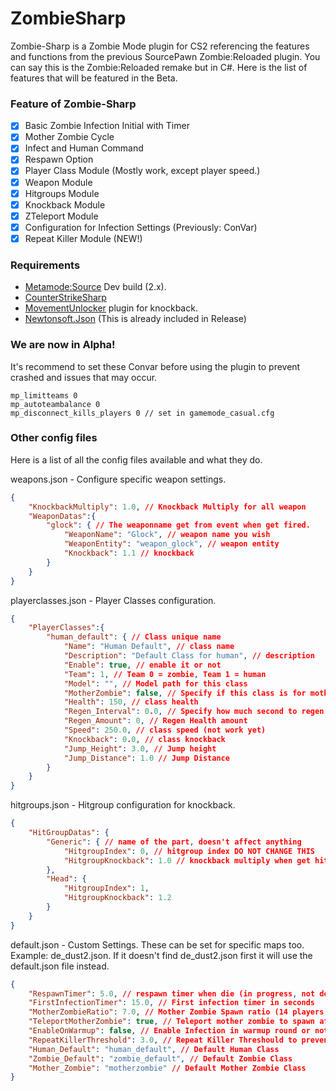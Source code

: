 # ZombieSharp
 
Zombie-Sharp is a Zombie Mode plugin for CS2 referencing the features and functions from the previous SourcePawn Zombie:Reloaded plugin. You can say this is the Zombie:Reloaded remake but in C#. Here is the list of features that will be featured in the Beta.

### Feature of Zombie-Sharp
- [x] Basic Zombie Infection Initial with Timer
- [x] Mother Zombie Cycle
- [x] Infect and Human Command
- [x] Respawn Option
- [x] Player Class Module (Mostly work, except player speed.)
- [x] Weapon Module
- [x] Hitgroups Module
- [x] Knockback Module
- [x] ZTeleport Module
- [x] Configuration for Infection Settings (Previously: ConVar)
- [x] Repeat Killer Module (NEW!)

### Requirements
- [Metamode:Source](https://www.sourcemm.net/downloads.php/?branch=master) Dev build (2.x).
- [CounterStrikeSharp](https://github.com/roflmuffin/CounterStrikeSharp) 
- [MovementUnlocker](https://github.com/Source2ZE/MovementUnlocker) plugin for knockback.
- [Newtonsoft.Json](https://github.com/JamesNK/Newtonsoft.Json/releases) (This is already included in Release)

### We are now in Alpha!
It's recommend to set these Convar before using the plugin to prevent crashed and issues that may occur.
```
mp_limitteams 0
mp_autoteambalance 0
mp_disconnect_kills_players 0 // set in gamemode_casual.cfg
```

### Other config files
Here is a list of all the config files available and what they do.

weapons.json - Configure specific weapon settings.
```json
{
    "KnockbackMultiply": 1.0, // Knockback Multiply for all weapon
    "WeaponDatas":{
        "glock": { // The weaponname get from event when get fired.
            "WeaponName": "Glock", // weapon name you wish
            "WeaponEntity": "weapon_glock", // weapon entity
            "Knockback": 1.1 // knockback
        }
    }
}
```
playerclasses.json - Player Classes configuration.
```json
{
    "PlayerClasses":{
        "human_default": { // Class unique name
            "Name": "Human Default", // class name
            "Description": "Default Class for human", // description
            "Enable": true, // enable it or not
            "Team": 1, // Team 0 = zombie, Team 1 = human
            "Model": "", // Model path for this class
            "MotherZombie": false, // Specify if this class is for mother zombie.
            "Health": 150, // class health
            "Regen_Interval": 0.0, // Specify how much second to regen health
            "Regen_Amount": 0, // Regen Health amount
            "Speed": 250.0, // class speed (not work yet)
            "Knockback": 0.0, // class knockback
            "Jump_Height": 3.0, // Jump height
            "Jump_Distance": 1.0 // Jump Distance
        }
    }
}
```
hitgroups.json - Hitgroup configuration for knockback.
```json
{
    "HitGroupDatas": {
        "Generic": { // name of the part, doesn't affect anything
            "HitgroupIndex": 0, // hitgroup index DO NOT CHANGE THIS
            "HitgroupKnockback": 1.0 // knockback multiply when get hit to this hitgroup
        },
        "Head": {
            "HitgroupIndex": 1,
            "HitgroupKnockback": 1.2
        }
    }
}
```
default.json - Custom Settings. These can be set for specific maps too. Example: de_dust2.json. If it doesn't find de_dust2.json first it will use the default.json file instead.
```json
{
    "RespawnTimer": 5.0, // respawn timer when die (in progress, not done yet)
    "FirstInfectionTimer": 15.0, // First infection timer in seconds
    "MotherZombieRatio": 7.0, // Mother Zombie Spawn ratio (14 players / 7.0 ratio = 2 Mother zombie)
    "TeleportMotherZombie": true, // Teleport mother zombie to spawn after get infected (Useful for Zombie Escape)
    "EnableOnWarmup": false, // Enable Infection in warmup round or not?, this is not recommend to enable.
    "RepeatKillerThreshold": 3.0, // Repeat Killer Threshould to prevent zombie dying from respawn over and over again.
    "Human_Default": "human_default", // Default Human Class
    "Zombie_Default": "zombie_default", // Default Zombie Class
    "Mother_Zombie": "motherzombie" // Default Mother Zombie Class
}
```
